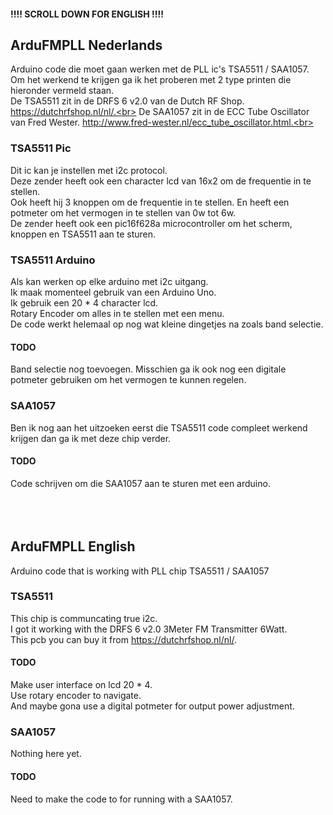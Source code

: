 #### !!!! SCROLL DOWN FOR ENGLISH !!!! ####

## ArduFMPLL Nederlands ##

Arduino code die moet gaan werken met de PLL ic's TSA5511 / SAA1057.<br>
Om het werkend te krijgen ga ik het proberen met 2 type printen die hieronder vermeld staan.<br>
De TSA5511 zit in de DRFS 6 v2.0 van de Dutch RF Shop. https://dutchrfshop.nl/nl/.<br>
De SAA1057 zit in de ECC Tube Oscillator van Fred Wester. http://www.fred-wester.nl/ecc_tube_oscillator.html.<br>

### TSA5511 Pic ###

Dit ic kan je instellen met i2c protocol.<br>
Deze zender heeft ook een character lcd van 16x2 om de frequentie in te stellen.<br>
Ook heeft hij 3 knoppen om de frequentie in te stellen.
En heeft een potmeter om het vermogen in te stellen van 0w tot 6w.<br>
De zender heeft ook een pic16f628a microcontroller om het scherm, knoppen en TSA5511 aan te sturen.<br>

### TSA5511 Arduino ###

Als kan werken op elke arduino met i2c uitgang.<br>
Ik maak momenteel gebruik van een Arduino Uno.<br>
Ik gebruik een 20 * 4 character lcd.<br>
Rotary Encoder om alles in te stellen met een menu.<br>
De code werkt helemaal op nog wat kleine dingetjes na zoals band selectie.<br>

#### TODO ####

Band selectie nog toevoegen.
Misschien ga ik ook nog een digitale potmeter gebruiken om het vermogen te kunnen regelen.

### SAA1057 ###

Ben ik nog aan het uitzoeken eerst die TSA5511 code compleet werkend krijgen dan ga ik met deze chip verder.

#### TODO ####

Code schrijven om die SAA1057 aan te sturen met een arduino.<br><br><br><br>

## ArduFMPLL English ##

Arduino code that is working with PLL chip TSA5511 / SAA1057

### TSA5511 ###

This chip is communcating true i2c.<br>
I got it working with the DRFS 6 v2.0 3Meter FM Transmitter 6Watt.<br>
This pcb you can buy it from https://dutchrfshop.nl/nl/.

#### TODO ####

Make user interface on lcd 20 * 4.<br>
Use rotary encoder to navigate.<br>
And maybe gona use a digital potmeter for output power adjustment.

### SAA1057 ###

Nothing here yet.

#### TODO ####

Need to make the code to for running with a SAA1057.

